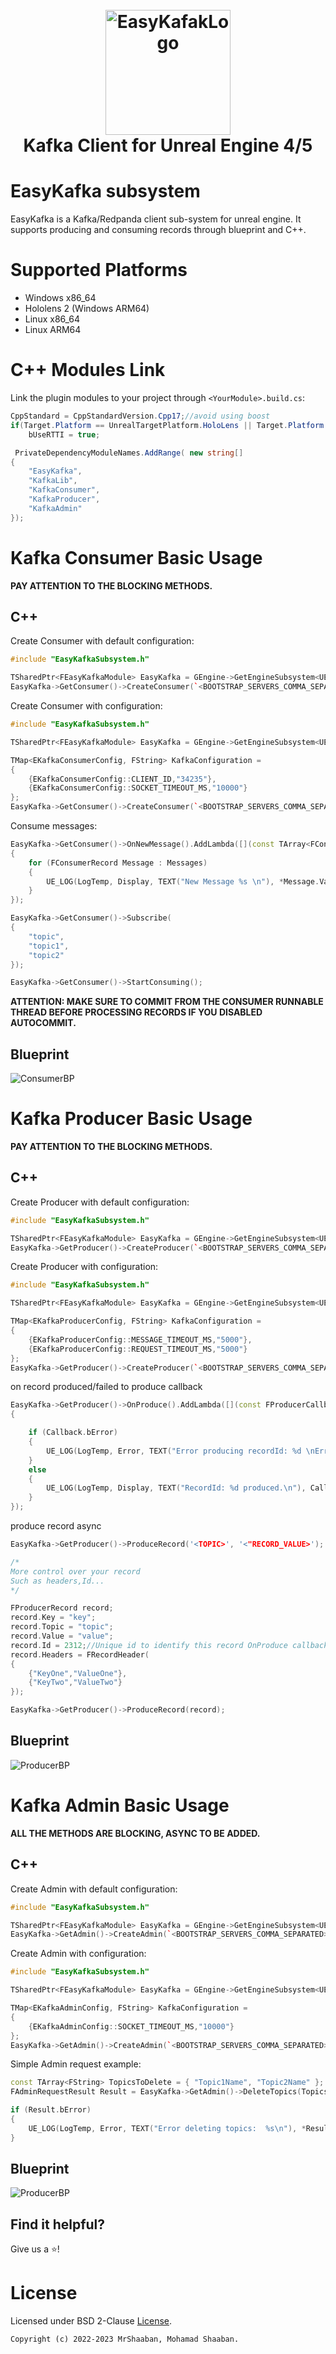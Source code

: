 <h1 align="center">
  <br>
  <a href="https://discord.com/invite/MtGpAdM">
    <img src="Resources/Icon128.png" alt="EasyKafakLogo" width="200">
  </a>
  <br>
  Kafka Client for Unreal Engine 4/5
  <br>
</h1>

# EasyKafka subsystem

EasyKafka is a Kafka/Redpanda client sub-system for unreal engine. It supports producing and consuming records through blueprint and C++.

# Supported Platforms

 - Windows x86_64
 - Hololens 2 (Windows ARM64)
 - Linux x86_64
 - Linux ARM64

# C++ Modules Link

Link the plugin modules to your project through `<YourModule>.build.cs`:

```cs
CppStandard = CppStandardVersion.Cpp17;//avoid using boost
if(Target.Platform == UnrealTargetPlatform.HoloLens || Target.Platform == UnrealTargetPlatform.Win64)
	bUseRTTI = true;

 PrivateDependencyModuleNames.AddRange( new string[]
{
    "EasyKafka",
    "KafkaLib",
    "KafkaConsumer",
    "KafkaProducer",
    "KafkaAdmin"
});
```

# Kafka Consumer Basic Usage

**PAY ATTENTION TO THE BLOCKING METHODS.**
## C++

Create Consumer with default configuration:

```cpp
#include "EasyKafkaSubsystem.h"

TSharedPtr<FEasyKafkaModule> EasyKafka = GEngine->GetEngineSubsystem<UEasyKafkaSubsystem>()->GetEasyKafka();
EasyKafka->GetConsumer()->CreateConsumer(`<BOOTSTRAP_SERVERS_COMMA_SEPARATED>`, `<USERNAME>`, `<TOKEN/PASSWORD>`, (int)EKafkaLogLevel::ERR);
```

Create Consumer with configuration:

```cpp
#include "EasyKafkaSubsystem.h"

TSharedPtr<FEasyKafkaModule> EasyKafka = GEngine->GetEngineSubsystem<UEasyKafkaSubsystem>()->GetEasyKafka();

TMap<EKafkaConsumerConfig, FString> KafkaConfiguration =
{
	{EKafkaConsumerConfig::CLIENT_ID,"34235"},
	{EKafkaConsumerConfig::SOCKET_TIMEOUT_MS,"10000"}
};
EasyKafka->GetConsumer()->CreateConsumer(`<BOOTSTRAP_SERVERS_COMMA_SEPARATED>`, `<USERNAME>`, `<TOKEN/PASSWORD>`, KafkaConfiguration, (int)EKafkaLogLevel::ERR);
```

Consume messages:

```cpp
EasyKafka->GetConsumer()->OnNewMessage().AddLambda([](const TArray<FConsumerRecord>& Messages)
{
	for (FConsumerRecord Message : Messages)
	{
		UE_LOG(LogTemp, Display, TEXT("New Message %s \n"), *Message.Value);//process messages
	}
});

EasyKafka->GetConsumer()->Subscribe(
{
	"topic",
	"topic1",
	"topic2"
});

EasyKafka->GetConsumer()->StartConsuming();
```
**ATTENTION: MAKE SURE TO COMMIT FROM THE CONSUMER RUNNABLE THREAD BEFORE PROCESSING RECORDS IF YOU DISABLED AUTOCOMMIT.**

## Blueprint

<img src="Images/ConsumerBP.png" alt="ConsumerBP">

# Kafka Producer Basic Usage

**PAY ATTENTION TO THE BLOCKING METHODS.**
## C++

Create Producer with default configuration:

```cpp
#include "EasyKafkaSubsystem.h"

TSharedPtr<FEasyKafkaModule> EasyKafka = GEngine->GetEngineSubsystem<UEasyKafkaSubsystem>()->GetEasyKafka();
EasyKafka->GetProducer()->CreateProducer(`<BOOTSTRAP_SERVERS_COMMA_SEPARATED>`, `<USERNAME>`, `<TOKEN/PASSWORD>`, (int)EKafkaLogLevel::ERR);
```

Create Producer with configuration:

```cpp
#include "EasyKafkaSubsystem.h"

TSharedPtr<FEasyKafkaModule> EasyKafka = GEngine->GetEngineSubsystem<UEasyKafkaSubsystem>()->GetEasyKafka();

TMap<EKafkaProducerConfig, FString> KafkaConfiguration =
{
	{EKafkaProducerConfig::MESSAGE_TIMEOUT_MS,"5000"},
	{EKafkaProducerConfig::REQUEST_TIMEOUT_MS,"5000"}
};
EasyKafka->GetProducer()->CreateProducer(`<BOOTSTRAP_SERVERS_COMMA_SEPARATED>`, `<USERNAME>`, `<TOKEN/PASSWORD>`, KafkaConfiguration, (int)EKafkaLogLevel::ERR);
```

on record produced/failed to produce callback

```cpp
EasyKafka->GetProducer()->OnProduce().AddLambda([](const FProducerCallback& Callback)
{

	if (Callback.bError)
	{
		UE_LOG(LogTemp, Error, TEXT("Error producing recordId: %d \nError Message: %s\n"), Callback.RecordMetadata.RecordId, *Callback.ErrorMessage);
	}
	else
	{
		UE_LOG(LogTemp, Display, TEXT("RecordId: %d produced.\n"), Callback.RecordMetadata.RecordId);
	}
});
```
produce record async

```cpp
EasyKafka->GetProducer()->ProduceRecord('<TOPIC>', '<"RECORD_VALUE>');

/*
More control over your record
Such as headers,Id...
*/

FProducerRecord record;
record.Key = "key";
record.Topic = "topic";
record.Value = "value";
record.Id = 2312;//Unique id to identify this record OnProduce callback;
record.Headers = FRecordHeader(
{ 
	{"KeyOne","ValueOne"},
	{"KeyTwo","ValueTwo"}
});

EasyKafka->GetProducer()->ProduceRecord(record);
```
## Blueprint

<img src="Images/ProducerBP.png" alt="ProducerBP">

# Kafka Admin Basic Usage

**ALL THE METHODS ARE BLOCKING, ASYNC TO BE ADDED.**
## C++
Create Admin with default configuration:

```cpp
#include "EasyKafkaSubsystem.h"

TSharedPtr<FEasyKafkaModule> EasyKafka = GEngine->GetEngineSubsystem<UEasyKafkaSubsystem>()->GetEasyKafka();
EasyKafka->GetAdmin()->CreateAdmin(`<BOOTSTRAP_SERVERS_COMMA_SEPARATED>`, `<USERNAME>`, `<TOKEN/PASSWORD>`, (int)EKafkaLogLevel::ERR);
```
Create Admin with configuration:

```cpp
#include "EasyKafkaSubsystem.h"

TSharedPtr<FEasyKafkaModule> EasyKafka = GEngine->GetEngineSubsystem<UEasyKafkaSubsystem>()->GetEasyKafka();

TMap<EKafkaAdminConfig, FString> KafkaConfiguration =
{
	{EKafkaAdminConfig::SOCKET_TIMEOUT_MS,"10000"}
};
EasyKafka->GetAdmin()->CreateAdmin(`<BOOTSTRAP_SERVERS_COMMA_SEPARATED>`, `<USERNAME>`, `<TOKEN/PASSWORD>`, KafkaConfiguration, (int)EKafkaLogLevel::ERR);
```
Simple Admin request example:

```cpp
const TArray<FString> TopicsToDelete = { "Topic1Name", "Topic2Name" };
FAdminRequestResult Result = EasyKafka->GetAdmin()->DeleteTopics(TopicsToDelete);

if (Result.bError)
{
	UE_LOG(LogTemp, Error, TEXT("Error deleting topics:  %s\n"), *Result.ErrorMessage);
}
```
## Blueprint

<img src="Images/AdminBP.png" alt="ProducerBP">

## Find it helpful?

Give us a ⭐️!

# License

Licensed under BSD 2-Clause [License](LICENSE.txt).

```
Copyright (c) 2022-2023 MrShaaban, Mohamad Shaaban.
```
